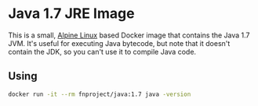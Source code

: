 # Java 1.7 JRE Image

This is a small, [Alpine Linux](http://www.alpinelinux.org/) based Docker image
that contains the Java 1.7 JVM. It's useful for executing Java bytecode, but note
that it doesn't contain the JDK, so you can't use it to compile Java code.

## Using

```sh
docker run -it --rm fnproject/java:1.7 java -version
```
